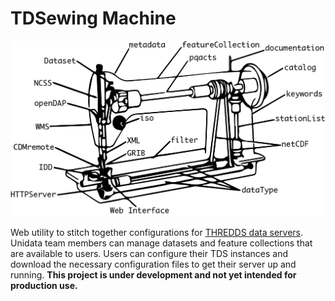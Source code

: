 # TDSewing Machine

![](static/images/project_logo.png)

Web utility to stitch together configurations for [THREDDS data servers](http://www.unidata.ucar.edu/software/thredds/current/tds/). Unidata team
members can manage datasets and feature collections that are available to users. Users can configure their TDS instances and
download the necessary configuration files to get their server up and running. **This project is under development and not yet
intended for production use.**
